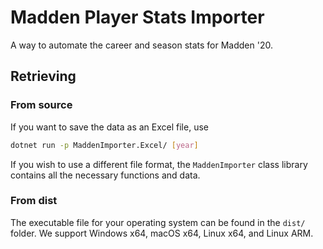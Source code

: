 # Madden Player Stats Importer

A way to automate the career and season stats for Madden '20.

## Retrieving

### From source

If you want to save the data as an Excel file, use

```bash
dotnet run -p MaddenImporter.Excel/ [year]
```

If you wish to use a different file format, the `MaddenImporter` class library contains all the necessary functions and data.

### From dist

The executable file for your operating system can be found in the `dist/` folder. We support Windows x64, macOS x64, Linux x64, and Linux ARM.
